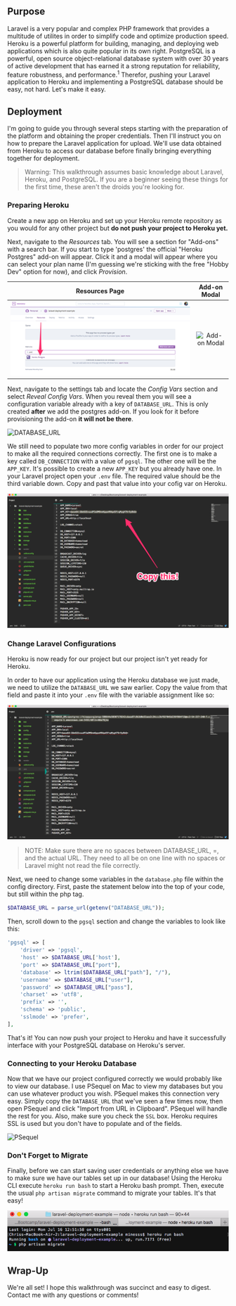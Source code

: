 ## Purpose

Laravel is a very popular and complex PHP framework that provides a multitude of utilites in order to simplify code and optimize production speed. Heroku is a powerful platform for building, managing, and deploying web applications which is also quite popular in its own right. PostgreSQL is a powerful, open source object-relational database system with over 30 years of active development that has earned it a strong reputation for reliability, feature robustness, and performance.<sup>1</sup> Therefor, pushing your Laravel application to Heroku and implementing a PostgreSQL database should be easy, not hard. Let's make it easy.

## Deployment

I'm going to guide you through several steps starting with the preparation of the platform and obtaining the proper credentials. Then I'll instruct you on how to prepare the Laravel application for upload. We'll use data obtained from Heroku to access our database before finally bringing everything together for deployment.

> Warning: This walkthrough assumes basic knowledge about Laravel, Heroku, and PostgreSQL. If you are a beginner seeing these things for the first time, these aren't the droids you're looking for.

### Preparing Heroku

Create a new app on Heroku and set up your Heroku remote repository as you would for any other project but **do not push your project to Heroku yet.**

Next, navigate to the *Resources* tab. You will see a section for "Add-ons" with a search bar. If you start to type 'postgres' the official "Heroku Postgres" add-on will appear. Click it and a modal will appear where you can select your plan name (I'm guessing we're sticking with the free "Hobby Dev" option for now), and click *Provision*.

Resources Page             |  Add-on Modal
:-------------------------:|:-------------------------:
![Resources Page](laravel-deployment-example-resources.png)  |  ![Add-on Modal](laravel-deployment-example_·_Resources___Heroku.png)

Next, navigate to the settings tab and locate the *Config Vars* section and select *Reveal Config Vars*. When you reveal them you will see a configuration variable already with a key of `DATABASE_URL`. This is only created **after** we add the postgres add-on. If you look for it before provisioning the add-on **it will not be there**.

![DATABASE_URL](laravel-deployment-example_·_Settings___Heroku.png)

We still need to populate two more config variables in order for our project to make all the required connections correctly. The first one is to make a key called `DB_CONNECTION` with a value of `pgsql`. The other one will be the `APP_KEY`. It's possible to create a new `APP_KEY` but you already have one. In your Laravel project open your `.env` file. The required value should be the third variable down. Copy and past that value into your cofig var on Heroku.

![.env File](_env-laravel-deployment-example.png)

### Change Laravel Configurations

Heroku is now ready for our project but our project isn't yet ready for Heroku.

In order to have our application using the Heroku database we just made, we need to utilize the `DATABASE_URL` we saw earlier. Copy the value from that field and paste it into your `.env` file with the variable assignment like so:

![Database URL](_env-database_url-example.png)

> NOTE: Make sure there are no spaces between DATABASE_URL, =, and the actual URL. They need to all be on one line with no spaces or Laravel might not read the file correctly.

Next, we need to change some variables in the `database.php` file within the config directory. First, paste the statement below into the top of your code, but still within the php tag.

``` php
$DATABASE_URL = parse_url(getenv("DATABASE_URL"));
```

Then, scroll down to the `pgsql` section and change the variables to look like this:

``` php
'pgsql' => [
    'driver' => 'pgsql',
    'host' => $DATABASE_URL['host'],
    'port' => $DATABASE_URL["port"],
    'database' => ltrim($DATABASE_URL["path"], "/"),
    'username' => $DATABASE_URL["user"],
    'password' => $DATABASE_URL["pass"],
    'charset' => 'utf8',
    'prefix' => '',
    'schema' => 'public',
    'sslmode' => 'prefer',
],
```

That's it! You can now push your project to Heroku and have it successfully interface with your PostgreSQL database on Heroku's server.

### Connecting to your Heroku Database

Now that we have our project configured correctly we would probably like to view our database. I use PSequel on Mac to view my databases but you can use whatever product you wish. PSequel makes this connection very easy. Simply copy the `DATABASE_URL` that we've seen a few times now, then open PSequel and click "Import from URL in Clipboard". PSequel will handle the rest for you. Also, make sure you check the `SSL` box. Heroku requires SSL is used but you don't have to populate and of the fields.

![PSequel](PSequel_and_2018-07-12-Deploying-Laravel-5-Applications-to-Heroku_md_—___Desktop_Bootcamp_rcbrowder_github_io__posts.png)

### Don't Forget to Migrate

Finally, before we can start saving user credentials or anything else we have to make sure we have our tables set up in our database! Using the Heroku CLI execute `heroku run bash` to start a Heroku bash prompt. Then, execute the usual `php artisan migrate` command to migrate your tables. It's that easy!

![Heroku bash](laravel-deployment-example_—_node_◂_heroku_run_bash_—_90×44.png)

## Wrap-Up

We're all set! I hope this walkthrough was succinct and easy to digest. Contact me with any questions or comments!
